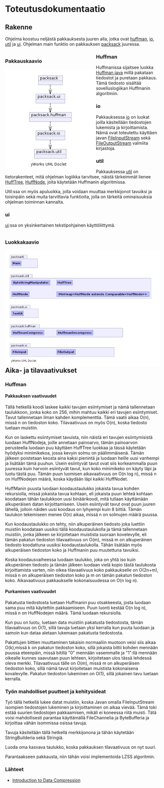 # Toteutusdokumentaatio

## Rakenne

Ohjelma koostuu neljästä pakkauksesta juuren alla, jotka ovat [huffman](https://github.com/sebazai/packsack/tree/master/packsack/src/main/java/packsack/huffman), [io](https://github.com/sebazai/packsack/tree/master/packsack/src/main/java/packsack/io), [util](https://github.com/sebazai/packsack/tree/master/packsack/src/main/java/packsack/util) ja [ui](https://github.com/sebazai/packsack/tree/master/packsack/src/main/java/packsack/ui).
Ohjelman main funktio on pakkauksen [packsack](https://github.com/sebazai/packsack/tree/master/packsack/master/src/main/java/packsack) juuressa.

<div style="float: left">
<h3>Pakkauskaavio</h3>
<img src="https://raw.githubusercontent.com/sebazai/packsack/master/documentation/kuvat/pakkaus.png" style="float: left" />
</div>

### Huffman

Huffmanissa sijaitsee luokka [Huffman.java](https://github.com/sebazai/packsack/blob/master/packsack/src/main/java/packsack/huffman/Huffman.java) millä pakataan tiedostot ja puretaan pakkaus. Tämä tiedosto sisältää sovelluslogiikan Huffmanin algoritmiin.

### io

Pakkauksessa [io](https://github.com/sebazai/packsack/tree/master/packsack/src/main/java/packsack/io) on luokat joilla käsitellään tiedostojen lukemista ja kirjoittamista. Nämä ovat toteutettu käyttäen javan [FileInputStream](https://docs.oracle.com/javase/10/docs/api/java/io/FileInputStream.html) sekä [FileOutputStream](https://docs.oracle.com/javase/10/docs/api/java/io/FileOutputStream.html) valmiita kirjastoja.  

### util

Pakkauksessa [util](https://github.com/sebazai/packsack/tree/master/packsack/src/main/java/packsack/util) on tietorakenteet, mitä ohjelman logiikka tarvitsee, näistä tärkeimmät lienee [HuffTree](https://github.com/sebazai/packsack/blob/master/packsack/src/main/java/packsack/util/HuffTree.java), [HuffNode](https://github.com/sebazai/packsack/blob/master/packsack/src/main/java/packsack/util/HuffNode.java), joita käytetään Huffmanin algoritmissa.

Util:ssa on myös  apuluokka, jolla voidaan muuttaa merkkijonot tavuiksi ja toisinpäin sekä muita tarvittavia funktioita, jolla on tärkeitä ominaisuuksia ohjelman toiminnan kannalta.

### ui

[ui](https://github.com/sebazai/packsack/tree/master/packsack/src/main/java/packsack/ui):ssa on yksinkertainen tekstipohjainen käyttöliittymä.

<div style="float: left">
<h3>Luokkakaavio</h3>
<img src="https://raw.githubusercontent.com/sebazai/packsack/master/documentation/kuvat/luokka.png" style="float: left" />
</div>
  
## Aika- ja tilavaativukset

### Huffman

#### Pakkauksen vaativuudet

Tällä hetkellä koodi laskee kaikki tavujen esiintymiset ja nämä tallennetaan taulukkoon, jonka koko on 256, mihin mahtuu kaikki eri tavujen esiintymiset. Tavut tallennetaan ilman kahden komplementtia.
Tämä vaatii aikaa O(n), missä n on tiedoston koko. Tilavaativuus on myös O(n), koska tiedosto luetaan muistiin.

Kun on laskettu esiintymiset tavuista, niin näistä eri tavujen esiintymisistä luodaan HuffNodeja, joille annetaan painoarvo, tämän painoarvon perusteella luodaan puu käyttäen HuffTree luokkaa ja tässä käytetään hyödyksi minimikekoa, jossa kevyin solmu on päälimmäisenä. Tämän jälkeen poistetaan keosta aina kaksi pienintä ja luodaan heille uusi vanhempi ja lisätään tämä puuhun. Usein esiintyvät tavut ovat siis korkeammalla puun juuressa kuin harvoin esiintyvät tavut, kun koko minimikeko on käyty läpi ja luotu tästä puu. Tämän puun luomisen aikavaativuus on O(n log n), missä n on HuffNodejen määrä, koska käydään läpi kaikki HuffNodet.

HuffManin puusta luodaan koodaustaulukko jokaista tavua kohden rekursiolla, missä jokaista tavua kohtaan, eli jokaista puun lehteä kohtaan koodataan tähän taulukkoon uusi binäärikoodi, mitä tullaan käyttämään alkuperäisen datan kirjoittamiseen. Usein esiintyvät tavut ovat puun juuren lähellä, jolloin näiden uusi koodaus on lyhyempi kuin 8 bittiä. Tämän taulukon tekemiseen menee O(n) aikaa, missä n on solmujen määrä puussa.

Kun koodaustaulukko on tehty, niin alkuperäinen tiedosto joka luettiin muistiin koodataan uusiksi tällä koodaustaulukolla ja tämä tallennetaan muistiin, jonka jälkeen se kirjoitetaan muistista suoraan kovelevylle, eli tämän pakatun tiedoston tilavaativuus on O(m), missä m on alkuperäinen tiedosto koodattuna uusiksi koodaustaulukolla. Tähän lisätään myös alkuperäisen tiedoston koko ja Huffmanin puu muutettuna tavuiksi.

Koska koodausvaiheessa luodaan taulukko, joka on yhtä iso kuin alkuperäinen tiedosto ja tämän jälkeen luodaan vielä kopio tästä taulukosta kirjoittamista varten, niin oikea tilavaativuus koko pakkaukselle on O(2n+m), missä n on alkuperäisen tiedoston koko ja m on tämän pakatun tiedoston koko.
Aikavaativuus pakkaukselle kokonaisuudessa on O(n log n).

#### Purkamisen vaativuudet

Pakatusta tiedostosta luetaan Huffmanin puu otsakkeesta, josta luodaan sama puu mitä käytettiin pakkaamiseen. 
Puun luonti kestää O(n log n), missä n on HuffNodejen määrä. Tämä luodaan rekursiolla. 

Kun puu on luotu, luetaan data muistiin pakatusta tiedostosta, tämän tilavaativuus on O(1), sillä tavuja luetaan yksi kerralla kun puuta luodaan ja samoin kun dataa aletaan lukemaan pakatusta tiedostosta. 

Pakattujen bittien muuttaminen takaisin normaaliin muotoon veisi siis aikaa O(k),missä k on pakatun tiedoston koko, sillä jokaista bittii kohden mennään puussa eteenpäin, missä bitillä "0" mennään vasemmalle ja "1":llä mennään oikealle kunnes saavutaan puun lehteen, kirjoitetaan ulos tässä lehdessä oleva merkki.
Tilavaativuus tälle on O(m), missä m on alkuperäisen tiedoston koko, sillä nämä tavut kirjoitetaan muistista kokonaisena kovalevylle. 
Pakatun tiedoston lukeminen on O(1), sillä jokainen tavu luetaan kerralla.

### Työn mahdolliset puutteet ja kehitysideat

Työ tällä hetkellä lukee datat muistiin, koska Javan omalla FileInputStream isompien tiedostojen lukeminen ja kirjoittaminen on aikaa vievää. 
Tämä toki estää suurien tiedostojen pakkaamisen, mikäli ei koneessa riitä muisti. Tätä voisi mahdollisesti parantaa käyttämällä FileChannelia ja ByteBufferia ja kirjoittaa vähän isommissa osissa tavuja.

Tavuja käsitellään tällä hetkellä merkkijonona ja tähän käytetään StringBuilderia sekä Stringiä.

Luoda oma kasvava taulukko, koska pakkauksen tilavaativuus on nyt suuri.

Parantaakseen pakkausta, niin tähän voisi implementoida LZSS algoritmin.

### Lähteet

* [Introduction to Data Compression](http://www.cs.cmu.edu/afs/cs/project/pscico-guyb/realworld/www/compression.pdf)
